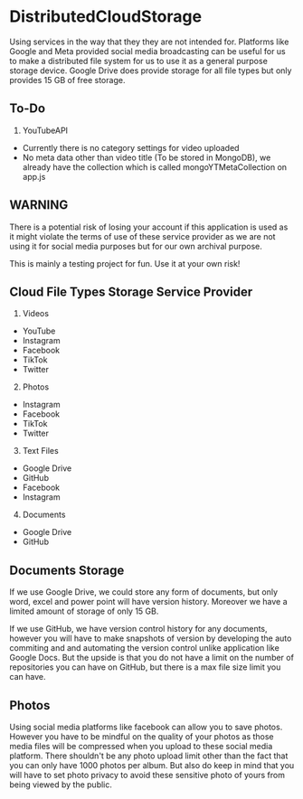 # DistributedCloudStorage

Using services in the way that they they are not intended for. Platforms like Google and Meta provided social media broadcasting can be useful for us to make a distributed file system for us to use it as a general purpose storage device. Google Drive does provide storage for all file types but only provides 15 GB of free storage.

## To-Do

1) YouTubeAPI

- Currently there is no category settings for video uploaded
- No meta data other than video title (To be stored in MongoDB), we already have the collection which is called mongoYTMetaCollection on app.js

## WARNING

There is a potential risk of losing your account if this application is used as it might violate the terms of use of these service provider as we are not using it for social media purposes but for our own archival purpose.

This is mainly a testing project for fun. Use it at your own risk!

## Cloud File Types Storage Service Provider

1) Videos

- YouTube
- Instagram
- Facebook
- TikTok
- Twitter

2) Photos

- Instagram
- Facebook
- TikTok
- Twitter

3) Text Files

- Google Drive
- GitHub
- Facebook
- Instagram

4) Documents

- Google Drive
- GitHub

## Documents Storage

If we use Google Drive, we could store any form of documents, but only word, excel and power point will have version history. Moreover we have a limited amount of storage of only 15 GB.

If we use GitHub, we have version control history for any documents, however you will have to make snapshots of version by developing the auto commiting and and automating the version control unlike application like Google Docs. But the upside is that you do not have a limit on the number of repositories you can have on GitHub, but there is a max file size limit you can have.

## Photos

Using social media platforms like facebook can allow you to save photos. However you have to be mindful on the quality of your photos as those media files will be compressed when you upload to these social media platform. There shouldn't be any photo upload limit other than the fact that you can only have 1000 photos per album. But also do keep in mind that you will have to set photo privacy to avoid these sensitive photo of yours from being viewed by the public.
